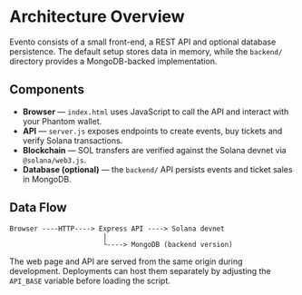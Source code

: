 # Architecture Overview

Evento consists of a small front-end, a REST API and optional database persistence. The default setup stores data in memory, while the `backend/` directory provides a MongoDB-backed implementation.

## Components
- **Browser** — `index.html` uses JavaScript to call the API and interact with your Phantom wallet.
- **API** — `server.js` exposes endpoints to create events, buy tickets and verify Solana transactions.
- **Blockchain** — SOL transfers are verified against the Solana devnet via `@solana/web3.js`.
- **Database (optional)** — the `backend/` API persists events and ticket sales in MongoDB.

## Data Flow
```
Browser ----HTTP----> Express API ----> Solana devnet
                       |
                       └----> MongoDB (backend version)
```

The web page and API are served from the same origin during development. Deployments can host them separately by adjusting the `API_BASE` variable before loading the script.
